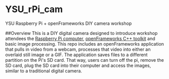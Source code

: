 # YSU_rPi_cam
YSU Raspberry Pi + openFrameworks DIY camera workshop

##Overview
This is a DIY digital camera designed to introduce workshop attendees the [Raspberry Pi computer][1], [openFrameworks C++ toolkit][2] and basic image processing. This repo includes an openFrameworks application that pulls in video from a webcam, processes that video into either an overlaid still image or a GIF. The application saves files to a different partition on the Pi's SD card. That way, users can turn off the pi, remove the SD card, plug the SD card into their computer and access the images, similar to a traditional digital camera. 


[1]: http://www.raspberrypi.org/
[2]: http://www.openframeworks.cc/
